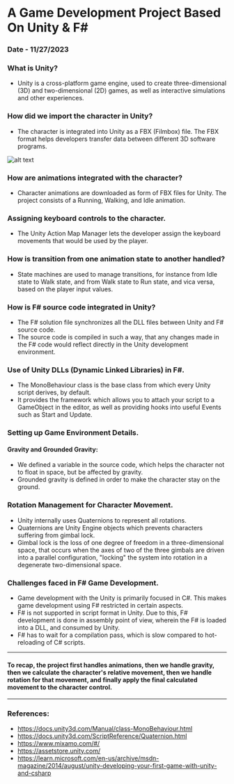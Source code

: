 # A Game Development Project Based On Unity & F#
### Date - 11/27/2023

### What is Unity?
* Unity is a cross-platform game engine, used to create three-dimensional (3D) and two-dimensional (2D) games, as well as interactive simulations and other experiences.

### How did we import the character in Unity?
* The character is integrated into Unity as a FBX (Filmbox) file. The FBX format helps developers transfer data between different 3D software programs.

![alt text](https://github.com/siddhesh2263/CSCI_6221_10_FSharp/master/images/Jammo_1.png?raw=true)

### How are animations integrated with the character?
* Character animations are downloaded as form of FBX files for Unity. The project consists of a Running, Walking, and Idle animation.

### Assigning keyboard controls to the character.
* The Unity Action Map Manager lets the developer assign the keyboard movements that would be used by the player.

### How is transition from one animation state to another handled?
* State machines are used to manage transitions, for instance from Idle state to Walk state, and from Walk state to Run state, and vica versa, based on the player input values.

### How is F# source code integrated in Unity?
* The F# solution file synchronizes all the DLL files between Unity and F# source code.
* The source code is compiled in such a way, that any changes made in the F# code would reflect directly in the Unity development environment.

### Use of Unity DLLs (Dynamic Linked Libraries) in F#.
* The MonoBehaviour class is the base class from which every Unity script derives, by default.
* It  provides the framework which allows you to attach your script to a GameObject in the editor, as well as providing hooks into useful Events such as Start and Update.

### Setting up Game Environment Details.
#### Gravity and Grounded Gravity:
* We defined a variable in the source code, which helps the character not to float in space, but be affected by gravity.
* Grounded gravity is defined in order to make the character stay on the ground.

### Rotation Management for Character Movement.
* Unity internally uses Quaternions to represent all rotations.
* Quaternions are Unity Engine objects which prevents characters suffering from gimbal lock.
* Gimbal lock is the loss of one degree of freedom in a three-dimensional space, that occurs when the axes of two of the three gimbals are driven into a parallel configuration, "locking" the system into rotation in a degenerate two-dimensional space.

### Challenges faced in F# Game Development.
* Game development with the Unity is primarily focused in C#. This makes game development using F# restricted in certain aspects.
* F# is not supported in script format in Unity. Due to this, F# development is done in assembly point of view, wherein the F# is loaded into a DLL, and consumed by Unity.
* F# has to wait for a compilation pass, which is slow compared to hot-reloading of C# scripts.

---

#### To recap, the project first handles animations, then we handle gravity, then we calculate the character's relative movement, then we handle rotation for that movement, and finally apply the final calculated movement to the character control.

---

### References:
* https://docs.unity3d.com/Manual/class-MonoBehaviour.html
* https://docs.unity3d.com/ScriptReference/Quaternion.html
* https://www.mixamo.com/#/
* https://assetstore.unity.com/
* https://learn.microsoft.com/en-us/archive/msdn-magazine/2014/august/unity-developing-your-first-game-with-unity-and-csharp